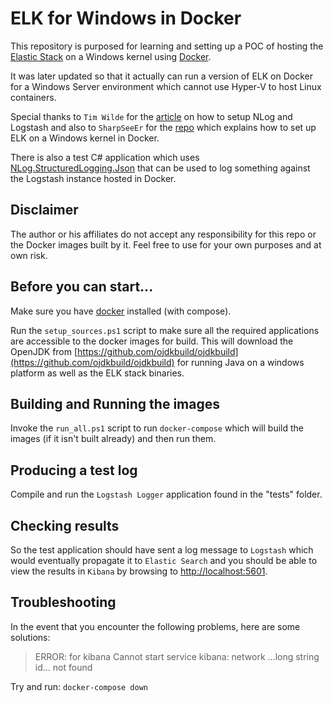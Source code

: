 # ELK for Windows in Docker

This repository is purposed for learning and setting up a POC of hosting the [Elastic Stack](https://www.elastic.co/products) on a Windows kernel using [Docker](https://www.docker.com/).

It was later updated so that it actually can run a version of ELK on Docker for a Windows Server environment which cannot use Hyper-V to host Linux containers.

Special thanks to `Tim Wilde` for the [article](https://www.honeycomb.io/blog/2018/01/simple-structured-logging-with-nlog/) on how to setup NLog and Logstash and also to `SharpSeeEr` for the [repo](https://github.com/SharpSeeEr/Dockerfiles) which explains how to set up ELK on a Windows kernel in Docker.

There is also a test C# application which uses [NLog.StructuredLogging.Json](https://github.com/justeat/NLog.StructuredLogging.Json) that can be used to log something against the Logstash instance hosted in Docker.

## Disclaimer

The author or his affiliates do not accept any responsibility for this repo or the Docker images built by it. Feel free to use for your own purposes and at own risk.

## Before you can start...

Make sure you have [docker](https://hub.docker.com/editions/community/docker-ce-desktop-windows) installed (with compose).

Run the `setup_sources.ps1` script to make sure all the required applications are accessible to the docker images for build.
This will download the OpenJDK from [https://github.com/ojdkbuild/ojdkbuild](https://github.com/ojdkbuild/ojdkbuild) for running Java on a windows platform as well as the ELK stack binaries.

## Building and Running the images

Invoke the `run_all.ps1` script to run `docker-compose` which will build the images (if it isn't built already) and then run them.

## Producing a test log

Compile and run the `Logstash Logger` application found in the "tests" folder.

## Checking results

So the test application should have sent a log message to `Logstash` which would eventually propagate it to `Elastic Search` and you should be able to view the results in `Kibana` by browsing to [http://localhost:5601](http://localhost:5601).

## Troubleshooting

In the event that you encounter the following problems, here are some solutions:

> ERROR: for kibana  Cannot start service kibana: network ...long string id... not found

Try and run: `docker-compose down`
